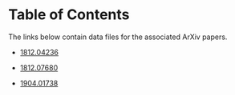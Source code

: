 # Table of Contents
The links below contain data files for the associated ArXiv papers.

* [1812.04236](https://hepthools.github.io/Data/1812.04236/)

* [1812.07680](https://hepthools.github.io/Data/20x20/)

* [1904.01738](https://hepthools.github.io/Data/HYMNs/)
